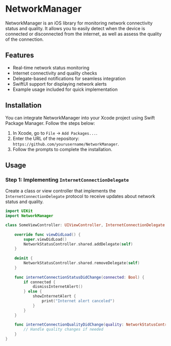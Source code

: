 # NetworkManager

NetworkManager is an iOS library for monitoring network connectivity status and quality. It allows you to easily detect when the device is connected or disconnected from the internet, as well as assess the quality of the connection.

## Features

- Real-time network status monitoring
- Internet connectivity and quality checks
- Delegate-based notifications for seamless integration
- SwiftUI support for displaying network alerts
- Example usage included for quick implementation

## Installation

You can integrate NetworkManager into your Xcode project using Swift Package Manager. Follow the steps below:

1. In Xcode, go to `File` -> `Add Packages...`.
2. Enter the URL of the repository: `https://github.com/yourusername/NetworkManager`.
3. Follow the prompts to complete the installation.

## Usage

### Step 1: Implementing `InternetConnectionDelegate`

Create a class or view controller that implements the `InternetConnectionDelegate` protocol to receive updates about network status and quality.

```swift
import UIKit
import NetworkManager

class SomeViewController: UIViewController, InternetConnectionDelegate {
    
    override func viewDidLoad() {
        super.viewDidLoad()
        NetworkStatusController.shared.addDelegate(self)
    }
    
    deinit {
        NetworkStatusController.shared.removeDelegate(self)
    }
    
    func internetConnectionStatusDidChange(connected: Bool) {
        if connected {
            dismissInternetAlert()
        } else {
            showInternetAlert {
                print("Internet alert canceled")
            }
        }
    }
    
    func internetConnectionQualityDidChange(quality: NetworkStatusController.ConnectionQuality) {
        // Handle quality changes if needed
    }
}

